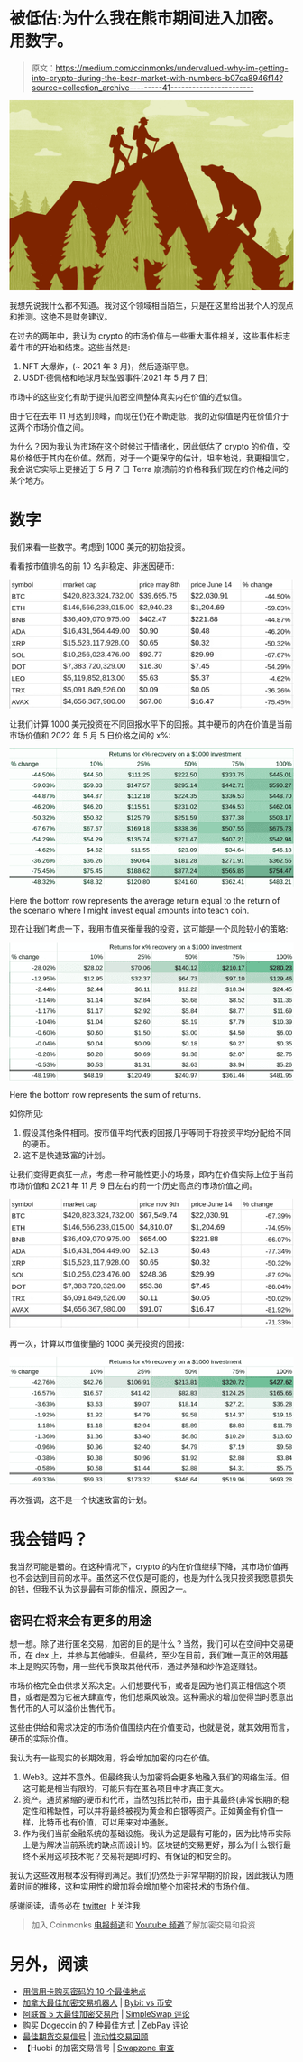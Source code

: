 # 被低估:为什么我在熊市期间进入加密。用数字。

> 原文：<https://medium.com/coinmonks/undervalued-why-im-getting-into-crypto-during-the-bear-market-with-numbers-b07ca8946f14?source=collection_archive---------41----------------------->

![](img/933dd4ba8b2de63c8f010ad4a0a956d0.png)

我想先说我什么都不知道。我对这个领域相当陌生，只是在这里给出我个人的观点和推测。这绝不是财务建议。

在过去的两年中，我认为 crypto 的市场价值与一些重大事件相关，这些事件标志着牛市的开始和结束。这些当然是:

1.  NFT 大爆炸，(~ 2021 年 3 月)，然后逐渐平息。
2.  USDT·德佩格和地球月球坠毁事件(2021 年 5 月 7 日)

市场中的这些变化有助于提供加密空间整体真实内在价值的近似值。

由于它在去年 11 月达到顶峰，而现在仍在不断走低，我的近似值是内在价值介于这两个市场价值之间。

为什么？因为我认为市场在这个时候过于情绪化，因此低估了 crypto 的价值，交易价格低于其内在价值。然而，对于一个更保守的估计，坦率地说，我更相信它，我会说它实际上更接近于 5 月 7 日 Terra 崩溃前的价格和我们现在的价格之间的某个地方。

# 数字

我们来看一些数字。考虑到 1000 美元的初始投资。

看看按市值排名的前 10 名非稳定、非迷因硬币:

![](img/2e545396bf7a6f7f4634d7aa97b42e23.png)

让我们计算 1000 美元投资在不同回报水平下的回报。其中硬币的内在价值是当前市场价值和 2022 年 5 月 5 日价格之间的 x%:

![](img/f66406e271053a90d0e924d3e32ca538.png)

Here the bottom row represents the average return equal to the return of the scenario where I might invest equal amounts into teach coin.

现在让我们考虑一下，我用市值来衡量我的投资，这可能是一个风险较小的策略:

![](img/a9a57e1c469f8981f24b52bc5454df62.png)

Here the bottom row represents the sum of returns.

如你所见:

1.  假设其他条件相同。按市值平均代表的回报几乎等同于将投资平均分配给不同的硬币。
2.  这不是快速致富的计划。

让我们变得更疯狂一点，考虑一种可能性更小的场景，即内在价值实际上位于当前市场价值和 2021 年 11 月 9 日左右的前一个历史高点的市场价值之间。

![](img/ded2727ac2fadcecc010ea8b2b1c8d10.png)

再一次，计算以市值衡量的 1000 美元投资的回报:

![](img/501a0c1aca27ac849b90d1864c8df54b.png)

再次强调，这不是一个快速致富的计划。

# 我会错吗？

我当然可能是错的。在这种情况下，crypto 的内在价值继续下降，其市场价值再也不会达到目前的水平。虽然这不仅仅是可能的，也是为什么我只投资我愿意损失的钱，但我不认为这是最有可能的情况，原因之一。

## 密码在将来会有更多的用途

想一想。除了进行匿名交易，加密的目的是什么？当然，我们可以在空间中交易硬币，在 dex 上，并参与其他噱头。但最终，至少在目前，我们唯一真正的效用基本上是购买药物，用一些代币换取其他代币，通过养殖和炒作追逐赚钱。

市场价格完全由供求关系决定。人们想要代币，或者是因为他们真正相信这个项目，或者是因为它被大肆宣传，他们想乘风破浪。这种需求的增加使得当时愿意出售代币的人可以溢价出售代币。

这些由供给和需求决定的市场价值围绕内在价值变动，也就是说，就其效用而言，硬币的实际价值。

我认为有一些现实的长期效用，将会增加加密的内在价值。

1.  Web3。这并不意外。但最终我认为加密将会更多地融入我们的网络生活。但这可能是相当有限的，可能只有在匿名项目中才真正变大。
2.  资产。通货紧缩的硬币和代币，当然包括比特币，由于其最终(非常长期)的稳定性和稀缺性，可以并将最终被视为黄金和白银等资产。正如黄金有价值一样，比特币也有价值，可以用来对冲通胀。
3.  作为我们当前金融系统的基础设施。我认为这是最有可能的，因为比特币实际上是为解决当前系统的缺点而设计的。区块链的交易更好，那么为什么银行最终不采用这项技术呢？交易将是即时的、有保证的和安全的。

我认为这些效用根本没有得到满足。我们仍然处于非常早期的阶段，因此我认为随着时间的推移，这种实用性的增加将会增加整个加密技术的市场价值。

感谢阅读，请务必在 [twitter](https://twitter.com/landomoves) 上关注我

> 加入 Coinmonks [电报频道](https://t.me/coincodecap)和 [Youtube 频道](https://www.youtube.com/c/coinmonks/videos)了解加密交易和投资

# 另外，阅读

*   [用信用卡购买密码的 10 个最佳地点](https://coincodecap.com/buy-crypto-with-credit-card)
*   [加拿大最佳加密交易机器人](https://coincodecap.com/5-best-crypto-trading-bots-in-canada) | [Bybit vs 币安](https://coincodecap.com/bybit-binance-moonxbt)
*   [阿联酋 5 大最佳加密交易所](https://coincodecap.com/best-crypto-exchanges-in-uae) | [SimpleSwap 评论](https://coincodecap.com/simpleswap-review)
*   购买 Dogecoin 的 7 种最佳方式 | [ZebPay 评论](https://coincodecap.com/zebpay-review)
*   [最佳期货交易信号](https://coincodecap.com/futures-trading-signals) | [流动性交易回顾](https://coincodecap.com/liquid-exchange-review)
*   【Huobi 的加密交易信号 | [Swapzone 审查](/coinmonks/swapzone-review-crypto-exchange-data-aggregator-e0ad78e55ed7)